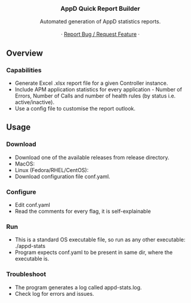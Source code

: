 <a name="readme-top"></a>



<!-- PROJECT LOGO -->
<br />
<div align="center">

  <h3 align="center">AppD Quick Report Builder</h3>

  <p align="center">
    Automated generation of AppD statistics reports.
    <br />
    <br />
    ·
    <a href="https://github.com/sivanovie/appd-quick-report/issues">Report Bug / Request Feature</a>
    ·
  </p>
</div>

<!-- Overview -->
## Overview

### Capabilities

* Generate Excel .xlsx report file for a given Controller instance.
* Include APM application statistics for every application - Number of Errors, Number of Calls and number of health rules (by status i.e. active/inactive).
* Use a config file to customise the report outlook.

<!-- Usage -->
## Usage

### Download

* Download one of the available releases from release directory.
* MacOS: 
* Linux (Fedora/RHEL/CentOS): 
* Download configuration file conf.yaml.

### Configure

* Edit conf.yaml
* Read the comments for every flag, it is self-explainable

### Run

* This is a standard OS executable file, so run as any other executable: ./appd-stats
* Program expects conf.yaml to be present in same dir, where the executable is.

### Troubleshoot

* The program generates a log called appd-stats.log.
* Check log for errors and issues.
